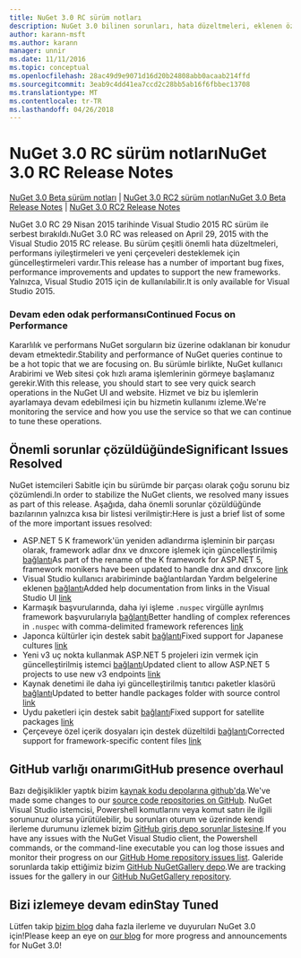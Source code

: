 ```yaml
---
title: NuGet 3.0 RC sürüm notları
description: NuGet 3.0 bilinen sorunları, hata düzeltmeleri, eklenen özellikleri ve dcr dahil olmak üzere RC sürüm notları.
author: karann-msft
ms.author: karann
manager: unnir
ms.date: 11/11/2016
ms.topic: conceptual
ms.openlocfilehash: 28ac49d9e9071d16d20b24808abb0acaab214ffd
ms.sourcegitcommit: 3eab9c4dd41ea7ccd2c28bb5ab16f6fbbec13708
ms.translationtype: MT
ms.contentlocale: tr-TR
ms.lasthandoff: 04/26/2018
---
```

# <a name="nuget-30-rc-release-notes"></a><span data-ttu-id="c0984-103">NuGet 3.0 RC sürüm notları</span><span class="sxs-lookup"><span data-stu-id="c0984-103">NuGet 3.0 RC Release Notes</span></span>

<span data-ttu-id="c0984-104">[NuGet 3.0 Beta sürüm notları](../release-notes/nuget-3.0-beta.md) | [NuGet 3.0 RC2 sürüm notları](../release-notes/nuget-3.0-RC2.md)</span><span class="sxs-lookup"><span data-stu-id="c0984-104">[NuGet 3.0 Beta Release Notes](../release-notes/nuget-3.0-beta.md) | [NuGet 3.0 RC2 Release Notes](../release-notes/nuget-3.0-RC2.md)</span></span>

<span data-ttu-id="c0984-105">NuGet 3.0 RC 29 Nisan 2015 tarihinde Visual Studio 2015 RC sürüm ile serbest bırakıldı.</span><span class="sxs-lookup"><span data-stu-id="c0984-105">NuGet 3.0 RC was released on April 29, 2015 with the Visual Studio 2015 RC release.</span></span> <span data-ttu-id="c0984-106">Bu sürüm çeşitli önemli hata düzeltmeleri, performans iyileştirmeleri ve yeni çerçeveleri desteklemek için güncelleştirmeleri vardır.</span><span class="sxs-lookup"><span data-stu-id="c0984-106">This release has a number of important bug fixes, performance improvements and updates to support the new frameworks.</span></span>  <span data-ttu-id="c0984-107">Yalnızca, Visual Studio 2015 için de kullanılabilir.</span><span class="sxs-lookup"><span data-stu-id="c0984-107">It is only available for Visual Studio 2015.</span></span>

### <a name="continued-focus-on-performance"></a><span data-ttu-id="c0984-108">Devam eden odak performansı</span><span class="sxs-lookup"><span data-stu-id="c0984-108">Continued Focus on Performance</span></span>

<span data-ttu-id="c0984-109">Kararlılık ve performans NuGet sorguların biz üzerine odaklanan bir konudur devam etmektedir.</span><span class="sxs-lookup"><span data-stu-id="c0984-109">Stability and performance of NuGet queries continue to be a hot topic that we are focusing on.</span></span>  <span data-ttu-id="c0984-110">Bu sürümle birlikte, NuGet kullanıcı Arabirimi ve Web sitesi çok hızlı arama işlemlerinin görmeye başlamanız gerekir.</span><span class="sxs-lookup"><span data-stu-id="c0984-110">With this release, you should start to see very quick search operations in the NuGet UI and website.</span></span>  <span data-ttu-id="c0984-111">Hizmet ve biz bu işlemlerin ayarlamaya devam edebilmesi için bu hizmetin kullanımı izleme.</span><span class="sxs-lookup"><span data-stu-id="c0984-111">We're monitoring the service and how you use the service so that we can continue to tune these operations.</span></span>

## <a name="significant-issues-resolved"></a><span data-ttu-id="c0984-112">Önemli sorunlar çözüldüğünde</span><span class="sxs-lookup"><span data-stu-id="c0984-112">Significant Issues Resolved</span></span>

<span data-ttu-id="c0984-113">NuGet istemcileri Sabitle için bu sürümde bir parçası olarak çoğu sorunu biz çözümlendi.</span><span class="sxs-lookup"><span data-stu-id="c0984-113">In order to stabilize the NuGet clients, we resolved many issues as part of this release.</span></span>  <span data-ttu-id="c0984-114">Aşağıda, daha önemli sorunlar çözüldüğünde bazılarının yalnızca kısa bir listesi verilmiştir:</span><span class="sxs-lookup"><span data-stu-id="c0984-114">Here is just a brief list of some of the more important issues resolved:</span></span>

* <span data-ttu-id="c0984-115">ASP.NET 5 K framework'ün yeniden adlandırma işleminin bir parçası olarak, framework adlar dnx ve dnxcore işlemek için güncelleştirilmiş [bağlantı](https://github.com/NuGet/Home/issues/215)</span><span class="sxs-lookup"><span data-stu-id="c0984-115">As part of the rename of the K framework for ASP.NET 5, framework monikers have been updated to handle dnx and dnxcore [link](https://github.com/NuGet/Home/issues/215)</span></span>
* <span data-ttu-id="c0984-116">Visual Studio kullanıcı arabiriminde bağlantılardan Yardım belgelerine eklenen [bağlantı](https://github.com/NuGet/Home/issues/232)</span><span class="sxs-lookup"><span data-stu-id="c0984-116">Added help documentation from links in the Visual Studio UI [link](https://github.com/NuGet/Home/issues/232)</span></span>
* <span data-ttu-id="c0984-117">Karmaşık başvurularında, daha iyi işleme `.nuspec` virgülle ayrılmış framework başvurularıyla [bağlantı](https://github.com/NuGet/Home/issues/276)</span><span class="sxs-lookup"><span data-stu-id="c0984-117">Better handling of complex references in `.nuspec` with comma-delimited framework references [link](https://github.com/NuGet/Home/issues/276)</span></span>
* <span data-ttu-id="c0984-118">Japonca kültürler için destek sabit [bağlantı](https://github.com/NuGet/Home/issues/253)</span><span class="sxs-lookup"><span data-stu-id="c0984-118">Fixed support for Japanese cultures [link](https://github.com/NuGet/Home/issues/253)</span></span>
* <span data-ttu-id="c0984-119">Yeni v3 uç nokta kullanmak ASP.NET 5 projeleri izin vermek için güncelleştirilmiş istemci [bağlantı](https://github.com/NuGet/Home/issues/219)</span><span class="sxs-lookup"><span data-stu-id="c0984-119">Updated client to allow ASP.NET 5 projects to use new v3 endpoints [link](https://github.com/NuGet/Home/issues/219)</span></span>
* <span data-ttu-id="c0984-120">Kaynak denetimi ile daha iyi güncelleştirilmiş tanıtıcı paketler klasörü [bağlantı](https://github.com/NuGet/Home/issues/56)</span><span class="sxs-lookup"><span data-stu-id="c0984-120">Updated to better handle packages folder with source control [link](https://github.com/NuGet/Home/issues/56)</span></span>
* <span data-ttu-id="c0984-121">Uydu paketleri için destek sabit [bağlantı](https://github.com/NuGet/Home/issues/17)</span><span class="sxs-lookup"><span data-stu-id="c0984-121">Fixed support for satellite packages [link](https://github.com/NuGet/Home/issues/17)</span></span>
* <span data-ttu-id="c0984-122">Çerçeveye özel içerik dosyaları için destek düzeltildi [bağlantı](https://github.com/NuGet/Home/issues/18)</span><span class="sxs-lookup"><span data-stu-id="c0984-122">Corrected support for framework-specific content files [link](https://github.com/NuGet/Home/issues/18)</span></span>

## <a name="github-presence-overhaul"></a><span data-ttu-id="c0984-123">GitHub varlığı onarımı</span><span class="sxs-lookup"><span data-stu-id="c0984-123">GitHub presence overhaul</span></span>

<span data-ttu-id="c0984-124">Bazı değişiklikler yaptık bizim [kaynak kodu depolarına github'da](http://github.com/nuget/home).</span><span class="sxs-lookup"><span data-stu-id="c0984-124">We've made some changes to our [source code repositories on GitHub](http://github.com/nuget/home).</span></span>  <span data-ttu-id="c0984-125">NuGet Visual Studio istemcisi, Powershell komutlarını veya komut satırı ile ilgili sorununuz olursa yürütülebilir, bu sorunları oturum ve üzerinde kendi ilerleme durumunu izlemek bizim [GitHub giriş depo sorunlar listesine](http://github.com/nuget/home/issues).</span><span class="sxs-lookup"><span data-stu-id="c0984-125">If you have any issues with the NuGet Visual Studio client, the Powershell commands, or the command-line executable you can log those issues and monitor their progress on our [GitHub Home repository issues list](http://github.com/nuget/home/issues).</span></span>  <span data-ttu-id="c0984-126">Galeride sorunlarda takip ettiğimiz bizim [GitHub NuGetGallery depo](http://github.com/nuget/NuGetGallery/issues).</span><span class="sxs-lookup"><span data-stu-id="c0984-126">We are tracking issues for the gallery in our [GitHub NuGetGallery repository](http://github.com/nuget/NuGetGallery/issues).</span></span>


## <a name="stay-tuned"></a><span data-ttu-id="c0984-127">Bizi izlemeye devam edin</span><span class="sxs-lookup"><span data-stu-id="c0984-127">Stay Tuned</span></span>

<span data-ttu-id="c0984-128">Lütfen takip [bizim blog](http://blog.nuget.org) daha fazla ilerleme ve duyuruları NuGet 3.0 için!</span><span class="sxs-lookup"><span data-stu-id="c0984-128">Please keep an eye on [our blog](http://blog.nuget.org) for more progress and announcements for NuGet 3.0!</span></span>